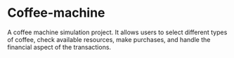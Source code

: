 # Coffee-machine
A coffee machine simulation project. It allows users to select different types of coffee, check available resources, make purchases, and handle the financial aspect of the transactions.

